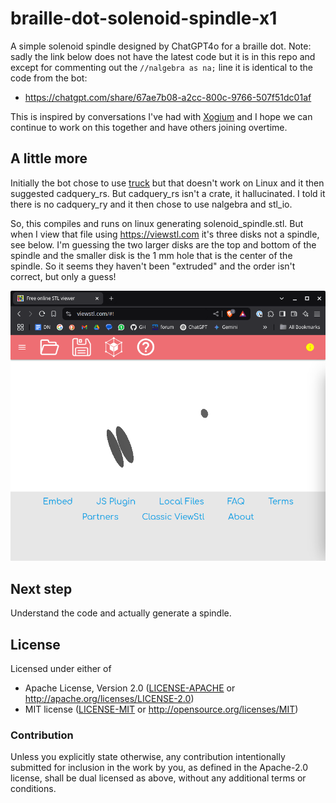 # braille-dot-solenoid-spindle-x1

A simple solenoid spindle designed by ChatGPT4o for a braille dot.
Note: sadly the link below does not have the latest code but it is
in this repo and except for commenting out the `//nalgebra as na;` line
it is identical to the code from the bot:
  * https://chatgpt.com/share/67ae7b08-a2cc-800c-9766-507f51dc01af

This is inspired by conversations I've had with [Xogium](https://xogium.me)
and I hope we can continue to work on this together and have others joining
overtime.

## A little more

Initially the bot chose to use [truck](https://github.com/ricosjp/truck) but
that doesn't work on Linux and it then suggested cadquery_rs. But cadquery_rs
isn't a crate, it hallucinated. I told it there is no cadquery_ry and it then
chose to use nalgebra and stl_io.

So, this compiles and runs on linux generating solenoid_spindle.stl. But when
I view that file using https://viewstl.com it's three disks not a spindle,
see below. I'm guessing the two larger disks are the top and bottom of
the spindle and the smaller disk is the 1 mm hole that is the center of
the spindle. So it seems they haven't been "extruded" and the order isn't
correct, but only a guess!

![solenoid_spindle.stl.png screenshot using viewstl.com](./solenoid_spindle.stl.png)

## Next step

Understand the code and actually generate a spindle.

## License

Licensed under either of

- Apache License, Version 2.0 ([LICENSE-APACHE](LICENSE-APACHE) or http://apache.org/licenses/LICENSE-2.0)
- MIT license ([LICENSE-MIT](LICENSE-MIT) or http://opensource.org/licenses/MIT)

### Contribution

Unless you explicitly state otherwise, any contribution intentionally submitted
for inclusion in the work by you, as defined in the Apache-2.0 license, shall
be dual licensed as above, without any additional terms or conditions.
